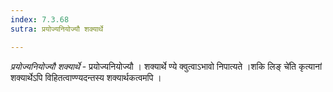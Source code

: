 ```yaml
---
index: 7.3.68
sutra: प्रयोज्यनियोज्यौ शक्यार्थे

---
```

_प्रयोज्यनियोज्यौ शक्यार्थे_ - प्रयोज्यनियोज्यौ । शक्यार्थे ण्ये क्वुत्वाऽभावो निपात्यते ।शकि लिङ् चे॑ति कृत्यानां शक्यार्थेऽपि विहितत्वाण्ण्यदन्तस्य शक्यार्थकत्वमपि ।